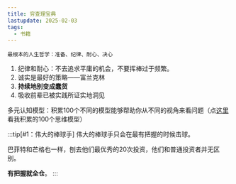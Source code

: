 ```yaml
---
title: 穷查理宝典
lastupdate: 2025-02-03
tags:
  - 书籍
---
```


```
最根本的人生哲学：准备、纪律、耐心、决心
```

1. 纪律和耐心：不去追求平庸的机会，不要挥棒过于频繁。
2. 诚实是最好的策略——富兰克林
3. **持续地别变成蠢货**
4. 吸收前辈已被实践所证实地洞见

多元认知模型：积累100个不同的模型能够帮助你从不同的视角来看问题（点[这里](../blog/blog9)看我积累的100个思维模型）

:::tip[#1：伟大的棒球手]
伟大的棒球手只会在最有把握的时候击球。

巴菲特和芒格也一样，刨去他们最优秀的20次投资，他们和普通投资者并无区别。

**有把握就全仓**。
:::